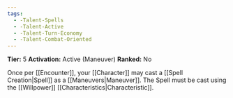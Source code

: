 ```yaml
---
tags:
  - -Talent-Spells
  - -Talent-Active
  - -Talent-Turn-Economy
  - -Talent-Combat-Oriented
---
```

**Tier:** 5
**Activation:** Active (Maneuver)
**Ranked:** No

Once per [[Encounter]], your [[Character]] may cast a [[Spell Creation|Spell]] as a [[Maneuvers|Maneuver]]. The Spell must be cast using the [[Willpower]] [[Characteristics|Characteristic]].